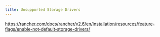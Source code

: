 ```yaml
---
title: Unsupported Storage Drivers
---
```


https://rancher.com/docs/rancher/v2.6/en/installation/resources/feature-flags/enable-not-default-storage-drivers/